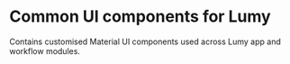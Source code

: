 # Common UI components for Lumy

Contains customised Material UI components used across Lumy app and workflow modules.
